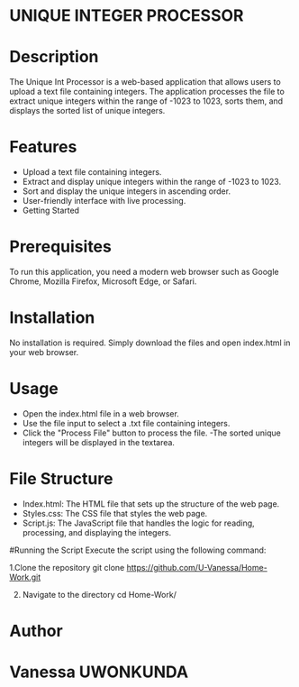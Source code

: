 # UNIQUE INTEGER PROCESSOR

# Description

The Unique Int Processor is a web-based application that allows users to upload a text file containing integers. The application processes the file to extract unique integers within the range of -1023 to 1023, sorts them, and displays the sorted list of unique integers.

# Features

- Upload a text file containing integers.
- Extract and display unique integers within the range of -1023 to 1023.
- Sort and display the unique integers in ascending order.
- User-friendly interface with live processing.
- Getting Started

# Prerequisites

To run this application, you need a modern web browser such as Google Chrome, Mozilla Firefox, Microsoft Edge, or Safari.

# Installation

No installation is required. Simply download the files and open index.html in your web browser.

# Usage

- Open the index.html file in a web browser.
- Use the file input to select a .txt file containing integers.
- Click the "Process File" button to process the file.
-The sorted unique integers will be displayed in the textarea.

# File Structure

- Index.html: The HTML file that sets up the structure of the web page.
- Styles.css: The CSS file that styles the web page.
- Script.js: The JavaScript file that handles the logic for reading, processing, and displaying the integers.

#Running the Script
Execute the script using the following command:

  1.Clone the repository
  git clone https://github.com/U-Vanessa/Home-Work.git
  
  2. Navigate to the directory
  cd Home-Work/

# Author
# Vanessa UWONKUNDA
